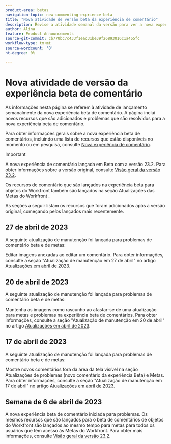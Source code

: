 ```yaml
---
product-area: betas
navigation-topic: new-commenting-exprience-beta
title: "Nova atividade de versão beta da experiência de comentário"
description: Revise a atividade semanal da versão para ver a nova experiência em Beta de comentários do Adobe Workfront.
author: Alina
feature: Product Announcements
source-git-commit: cb770bc7c433f1eac31be39f26893016c1a465fc
workflow-type: tm+mt
source-wordcount: '0'
ht-degree: 0%

---
```



# Nova atividade de versão da experiência beta de comentário

As informações nesta página se referem à atividade de lançamento semanalmente da nova experiência beta de comentário. A página inclui novos recursos que são adicionados e problemas que são resolvidos para a nova experiência beta de comentário.

Para obter informações gerais sobre a nova experiência beta de comentários, incluindo uma lista de recursos que estão disponíveis no momento ou em pesquisa, consulte [Nova experiência de comentário](../new-commenting-experience-beta/unified-commenting-experience.md).

<!--the sections below are copied from the former Canvas beta - replace with real new commenting beta experience content when it becomes available; also, add links to pertinent articles when you add the features for each release, and the year for the week; thought: should we separate these by release in additional sections?! first by release and then by week?!-->

>[!IMPORTANT]
>
>A nova experiência de comentário lançada em Beta com a versão 23.2. Para obter informações sobre a versão original, consulte [Visão geral da versão 23.2](../../product-releases/23.2-release-activity/23-2-release-overview.md).
>
>Os recursos de comentário que são lançados na experiência beta para objetos do Workfront também são lançados na seção Atualizações das Metas do Workfront .

As seções a seguir listam os recursos que foram adicionados após a versão original, começando pelos lançados mais recentemente.

<!--

## Week of May 2, 2023

### Images are removed from the Documents area when attachments are removed from comments or when comments containing an attachment are removed

We are changing the way attachments work when removing or editing a comment that contains an attachment. Now, when you edit a comment and remove the attachment, or when you delete a comment that contains an attachment, the attachment is also removed from your Documents area. Prior to this change, in the previous commenting experience, the attachments remained in your Documents area. For information, see [Update work](../../workfront-basics/updating-work-items-and-viewing-updates/update-work.md). 

Available for issue commenting Beta experience and for Workfront Goals on the following dates:

* Preview: May 3, 2023
* Production: May 4, 2023

-->

## 27 de abril de 2023

A seguinte atualização de manutenção foi lançada para problemas de comentário beta e de metas:

Editar imagens anexadas ao editar um comentário. Para obter informações, consulte a seção &quot;Atualização de manutenção em 27 de abril&quot; no artigo <a href="https://experienceleague.adobe.com/docs/workfront-known-issues/releases/current-updates.html?lang=en#updates-in-april-2023">Atualizações em abril de 2023</a>.

## 20 de abril de 2023

A seguinte atualização de manutenção foi lançada para problemas de comentário beta e de metas:

Mantenha as imagens como rascunho ao afastar-se de uma atualização para metas e problemas na experiência beta de comentários. Para obter informações, consulte a seção &quot;Atualização de manutenção em 20 de abril&quot; no artigo <a href="https://experienceleague.adobe.com/docs/workfront-known-issues/releases/current-updates.html?lang=en#updates-in-april-2023">Atualizações em abril de 2023</a>.

## 17 de abril de 2023

A seguinte atualização de manutenção foi lançada para problemas de comentário beta e de metas:

Mostre novos comentários fora da área da tela visível na seção Atualizações de problemas (novo comentário da experiência Beta) e Metas. Para obter informações, consulte a seção &quot;Atualização de manutenção em 17 de abril&quot; no artigo  <a href="https://experienceleague.adobe.com/docs/workfront-known-issues/releases/current-updates.html?lang=en#updates-in-april-2023">Atualizações em abril de 2023</a>.


## Semana de 6 de abril de 2023

A nova experiência beta de comentário iniciada para problemas.
Os mesmos recursos que são lançados para o beta de comentários de objetos do Workfront são lançados ao mesmo tempo para metas para todos os usuários que têm acesso às Metas do Workfront. Para obter mais informações, consulte [Visão geral da versão 23.2](../../product-releases/23.2-release-activity/23-2-release-overview.md).